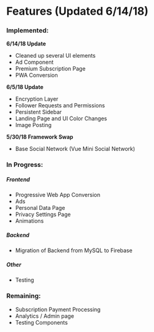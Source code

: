 # Features (Updated 6/14/18)

### Implemented:
**6/14/18 Update**
- Cleaned up several UI elements
- Ad Component
- Premium Subscription Page
- PWA Conversion

**6/5/18 Update**
- Encryption Layer
- Follower Requests and Permissions
- Persistent Sidebar
- Landing Page and UI Color Changes
- Image Posting

**5/30/18 Framework Swap**
- Base Social Network (Vue Mini Social Network)


### In Progress:

##### Frontend
- Progressive Web App Conversion
- Ads
- Personal Data Page
- Privacy Settings Page
- Animations

##### Backend
- Migration of Backend from MySQL to Firebase

##### Other
- Testing
 
### Remaining:
- Subscription Payment Processing
- Analytics / Admin page
- Testing Components